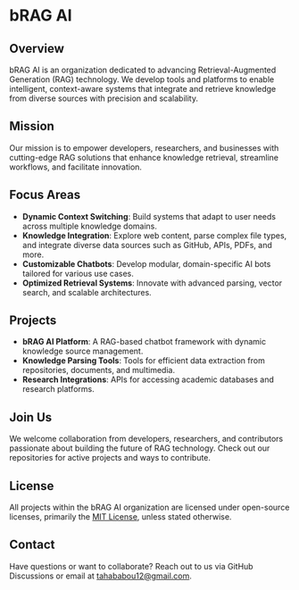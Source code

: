 # bRAG AI

## Overview
bRAG AI is an organization dedicated to advancing Retrieval-Augmented Generation (RAG) technology. We develop tools and platforms to enable intelligent, context-aware systems that integrate and retrieve knowledge from diverse sources with precision and scalability.

## Mission
Our mission is to empower developers, researchers, and businesses with cutting-edge RAG solutions that enhance knowledge retrieval, streamline workflows, and facilitate innovation.

## Focus Areas
- **Dynamic Context Switching**: Build systems that adapt to user needs across multiple knowledge domains.
- **Knowledge Integration**: Explore web content, parse complex file types, and integrate diverse data sources such as GitHub, APIs, PDFs, and more.
- **Customizable Chatbots**: Develop modular, domain-specific AI bots tailored for various use cases.
- **Optimized Retrieval Systems**: Innovate with advanced parsing, vector search, and scalable architectures.

## Projects
- **bRAG AI Platform**: A RAG-based chatbot framework with dynamic knowledge source management.
- **Knowledge Parsing Tools**: Tools for efficient data extraction from repositories, documents, and multimedia.
- **Research Integrations**: APIs for accessing academic databases and research platforms.

## Join Us
We welcome collaboration from developers, researchers, and contributors passionate about building the future of RAG technology. Check out our repositories for active projects and ways to contribute.

## License
All projects within the bRAG AI organization are licensed under open-source licenses, primarily the [MIT License](LICENSE), unless stated otherwise.

## Contact
Have questions or want to collaborate? Reach out to us via GitHub Discussions or email at tahababou12@gmail.com.
